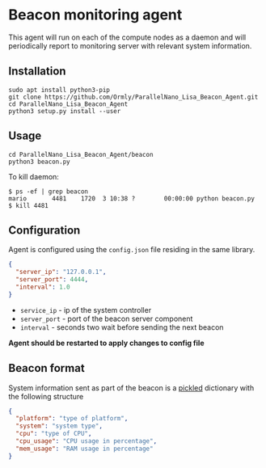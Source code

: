 # Beacon monitoring agent

This agent will run on each of the compute nodes as a daemon and 
will periodically report to monitoring server with relevant system information.

## Installation 
```shell script
sudo apt install python3-pip
git clone https://github.com/Ormly/ParallelNano_Lisa_Beacon_Agent.git
cd ParallelNano_Lisa_Beacon_Agent
python3 setup.py install --user
``` 

## Usage
```shell script
cd ParallelNano_Lisa_Beacon_Agent/beacon
python3 beacon.py
```

To kill daemon:

```shell script
$ ps -ef | grep beacon
mario       4481    1720  3 10:38 ?        00:00:00 python beacon.py
$ kill 4481
```

## Configuration
Agent is configured using the ```config.json``` file residing in the same library.

```json
{
  "server_ip": "127.0.0.1", 
  "server_port": 4444,
  "interval": 1.0
}
```
* ```service_ip``` - ip of the system controller
* ```server_port``` - port of the beacon server component
* ```interval``` - seconds two wait before sending the next beacon 

**Agent should be restarted to apply changes to config file**

## Beacon format
System information sent as part of the beacon is a [pickled](https://docs.python.org/3.6/library/pickle.html) dictionary with the following structure
```json
{
  "platform": "type of platform",
  "system": "system type",
  "cpu": "type of CPU",
  "cpu_usage": "CPU usage in percentage",
  "mem_usage": "RAM usage in percentage"
}
```
